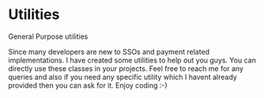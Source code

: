 # Utilities
General Purpose utilities

Since many developers are new to SSOs and payment related implementations. I have created some utilities to help out you guys.
You can directly use these classes in your projects.
Feel free to reach me for any queries and also if you need any specific utility which I havent already provided then you can ask for it.
Enjoy coding :-)
